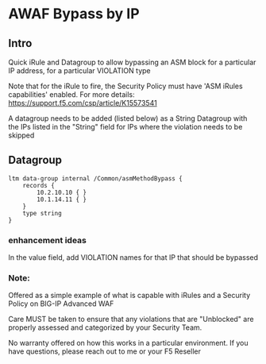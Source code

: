 # AWAF Bypass by IP

## Intro

Quick iRule and Datagroup to allow bypassing an ASM block for a particular IP address, for a particular VIOLATION type

Note that for the iRule to fire, the Security Policy must have 'ASM iRules capabilities' enabled.  For more details:
https://support.f5.com/csp/article/K15573541 

A datagroup needs to be added (listed below) as a String Datagroup with the IPs listed in the "String" field for IPs where the violation needs to be skipped


## Datagroup
``` 
ltm data-group internal /Common/asmMethodBypass {
    records {
        10.2.10.10 { }
        10.1.14.11 { }
    }
    type string
}
```


### enhancement ideas
In the value field, add VIOLATION names for that IP that should be bypassed

### Note:
Offered as a simple example of what is capable with iRules and a Security Policy on BIG-IP Advanced WAF

Care MUST be taken to ensure that any violations that are "Unblocked" are properly assessed and categorized by your Security Team.

No warranty offered on how this works in a particular environment. If you have questions, please reach out to me or your F5 Reseller